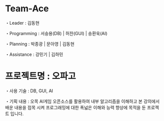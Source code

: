 # Team-Ace
・Leader : 
김동현

・Programming : 
서숭용(DB) | 허찬(GUI) | 송환욱(AI)

・Planning : 
박종광 | 문아영 | 김동현

・Assistance : 
강민기 | 김하민

# 프로젝트명 : 오파고
・사용 기술 : 
DB, GUI, AI

・기획 내용 : 
오목 AI게임 오픈소스를 활용하여 내부 알고리즘을 이해하고 본 강의에서 배운 내용을 접목 시켜 프로그래밍에 대한 폭넓은 이해와 능력 향상에 목적을 둔 프로젝트 입니다.